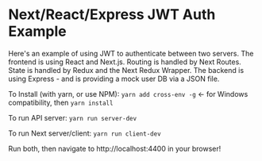 # Next/React/Express JWT Auth Example
Here's an example of using JWT to authenticate between two servers. The frontend is using React and Next.js. Routing is handled by Next Routes. State is handled by Redux and the Next Redux Wrapper. The backend is using Express - and is providing a mock user DB via a JSON file.

To Install (with yarn, or use NPM):
```yarn add cross-env -g``` <- for Windows compatibility, then
```yarn install```

To run API server:
```yarn run server-dev```

To run Next server/client:
```yarn run client-dev```

Run both, then navigate to http://localhost:4400 in your browser!